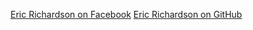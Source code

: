 [Eric Richardson on Facebook](https://www.facebook.com/ericw.richardson)
[Eric Richardson on GitHub](https://github.com/ewrichardson)
